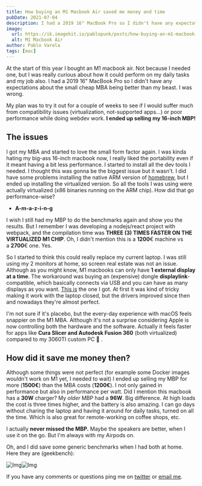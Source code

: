 ```yaml
---
title: How buying an M1 Macbook Air saved me money and time
pubDate: 2021-07-04
description: I had a 2019 16" MacBook Pro so I didn't have any expectations about the small cheap MBA being better than my beast. I was wrong.
image:
  url: https://ik.imagekit.io/pablopunk/posts/how-buying-an-m1-macbook-air-saved-me-money.jpg?updatedAt=1714130888479
  alt: M1 Macbook Air
author: Pablo Varela
tags: [mac]
---
```


At the start of this year I bought an M1 macbook air. Not because I needed one, but I was really curious about how it could perform on my daily tasks and my job also. I had a 2019 16" MacBook Pro so I didn't have any expectations about the small cheap MBA being better than my beast. I was wrong.

My plan was to try it out for a couple of weeks to see if I would suffer much from compatibility issues (virtualization, not-supported apps...) or poor performance while doing webdev work. **I ended up selling my 16-inch MBP!**

## The issues

I got my MBA and started to love the small form factor again. I was kinda hating my big-ass 16-inch macbook now, I really liked the portability even if it meant having a bit less performance. I started to install all the dev tools I needed. I thought this was gonna be the biggest issue but it wasn't. I did have some problems installing the native ARM version of [homebrew](http://brew.sh/), but I ended up installing the virtualized version. So all the tools I was using were actually virtualized (x86 binaries running on the ARM chip). How did that go performance-wise?

- **A-m-a-z-i-n-g**

I wish I still had my MBP to do the benchmarks again and show you the results. But I remember I was developing a nodejs/react project with webpack, and the compilation time was **THREE (3) TIMES FASTER ON THE VIRTUALIZED M1 CHIP**. Oh, I didn't mention this is a **1200**€ machine vs a **2700**€ one. Yes.

So I started to think this could really replace my current laptop. I was still using my 2 monitors at home, so screen real estate was not an issue. Although as you might know, M1 macbooks can only have **1 external display at a time**. The workaround was buying an (expensive) dongle **displaylink**-compatible, which basically connects via USB and you can have as many displays as you want. [This is](https://www.amazon.es/Kensington-K33972EU-Replicador-puertos-conector/dp/B009JZHEVU/ref=sr_1_13?__mk_es_ES=%C3%85M%C3%85%C5%BD%C3%95%C3%91&dchild=1&keywords=displaylink+plugable&qid=1625490304&sr=8-13) the one I got. At first it was kind of tricky making it work with the laptop closed, but the drivers improved since then and nowadays they're almost perfect.

I'm not sure if it's placebo, but the every-day experience with macOS feels snappier on the M1 MBA. Although it's not a surprise considering Apple is now controlling both the hardware and the software. Actually it feels faster for apps like **Cura Slicer and Autodesk Fusion 360** (both virtualized) compared to my 3060TI custom PC 👀 .

## How did it save me money then?

Although some things were not perfect (for example some Docker images wouldn't work on M1 yet, I needed to wait) I ended up selling my MBP for more (**1500€**) than the MBA costs (**1200€**). I not only gained in performance but also in performance per watt. Did I mention this macbook has a **30W** charger? My *older* MBP had a **96W**. Big difference. At high loads the cost is three times higher, and the battery is also amazing. I can go days without charing the laptop and having it around for daily tasks, turned on all the time. Which is also great for remote-working on coffee shops, etc.

I actually **never missed the MBP.** Maybe the speakers are better, when I use it on the go. But I'm always with my Airpods on.

Oh, and I did save some generic benchmarks when I had both at home. Here they are (geekbench):

![Img](https://ik.imagekit.io/pablopunk/posts/captura_de_pantalla_2021-01-24_a_las_19-11-12.png)![Img](https://ik.imagekit.io/pablopunk/posts/captura_de_pantalla_2021-01-24_a_las_19-11-12.png)

If you have any comments or questions ping me on [twitter](https://twitter.com/pablopunk) or [email me](mailto:pablo@pablopunk.com).
